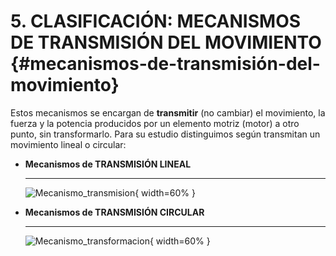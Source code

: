 # 5. CLASIFICACIÓN: MECANISMOS DE TRANSMISIÓN DEL MOVIMIENTO {#mecanismos-de-transmisión-del-movimiento}

Estos mecanismos se encargan de **transmitir** (no cambiar) el movimiento, la fuerza y la potencia producidos por un elemento motriz (motor) a otro punto, sin transformarlo. Para su estudio distinguimos según transmitan un movimiento lineal o circular:

<div class="grid cards" markdown>

-   **Mecanismos de TRANSMISIÓN LINEAL**

    ---

    ![Mecanismo_transmision](../media/palanca.png){ width=60% }

-   **Mecanismos de TRANSMISIÓN CIRCULAR**

    ---

    ![Mecanismo_transformacion](../media/mecanismo_transformacion.jpg){ width=60% }

</div>